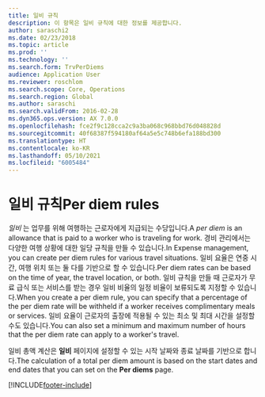 ```yaml
---
title: 일비 규칙
description: 이 항목은 일비 규칙에 대한 정보를 제공합니다.
author: saraschi2
ms.date: 02/23/2018
ms.topic: article
ms.prod: ''
ms.technology: ''
ms.search.form: TrvPerDiems
audience: Application User
ms.reviewer: roschlom
ms.search.scope: Core, Operations
ms.search.region: Global
ms.author: saraschi
ms.search.validFrom: 2016-02-28
ms.dyn365.ops.version: AX 7.0.0
ms.openlocfilehash: fce2f9c128cca2c9a3ba068c968bbd76d048828d
ms.sourcegitcommit: 40f68387f594180af64a5e5c748b6efa188bd300
ms.translationtype: HT
ms.contentlocale: ko-KR
ms.lasthandoff: 05/10/2021
ms.locfileid: "6005484"
---
```

# <a name="per-diem-rules"></a><span data-ttu-id="41013-103">일비 규칙</span><span class="sxs-lookup"><span data-stu-id="41013-103">Per diem rules</span></span>

<span data-ttu-id="41013-104">*일비* 는 업무를 위해 여행하는 근로자에게 지급되는 수당입니다.</span><span class="sxs-lookup"><span data-stu-id="41013-104">A *per diem* is an allowance that is paid to a worker who is traveling for work.</span></span> <span data-ttu-id="41013-105">경비 관리에서는 다양한 여행 상황에 대한 일당 규칙을 만들 수 있습니다.</span><span class="sxs-lookup"><span data-stu-id="41013-105">In Expense management, you can create per diem rules for various travel situations.</span></span> <span data-ttu-id="41013-106">일비 요율은 연중 시간, 여행 위치 또는 둘 다를 기반으로 할 수 있습니다.</span><span class="sxs-lookup"><span data-stu-id="41013-106">Per diem rates can be based on the time of year, the travel location, or both.</span></span> <span data-ttu-id="41013-107">일비 규칙을 만들 때 근로자가 무료 급식 또는 서비스를 받는 경우 일비 비율의 일정 비율이 보류되도록 지정할 수 있습니다.</span><span class="sxs-lookup"><span data-stu-id="41013-107">When you create a per diem rule, you can specify that a percentage of the per diem rate will be withheld if a worker receives complimentary meals or services.</span></span> <span data-ttu-id="41013-108">일비 요율이 근로자의 출장에 적용될 수 있는 최소 및 최대 시간을 설정할 수도 있습니다.</span><span class="sxs-lookup"><span data-stu-id="41013-108">You can also set a minimum and maximum number of hours that the per diem rate can apply to a worker's travel.</span></span>

<span data-ttu-id="41013-109">일비 총액 계산은 **일비** 페이지에 설정할 수 있는 시작 날짜와 종료 날짜를 기반으로 합니다.</span><span class="sxs-lookup"><span data-stu-id="41013-109">The calculation of a total per diem amount is based on the start dates and end dates that you can set on the **Per diems** page.</span></span>


[!INCLUDE[footer-include](../includes/footer-banner.md)]